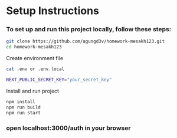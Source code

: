 # Setup Instructions

### To set up and run this project locally, follow these steps:

```bash
git clone https://github.com/agungd3v/homework-mesakh123.git
cd homework-mesakh123
```

Create environment file
```bash
cat .env or .env.local

NEXT_PUBLIC_SECRET_KEY="your_secret_key"
```

Install and run project
```bash
npm install
npm run build
npm run start
```

### open localhost:3000/auth in your browser